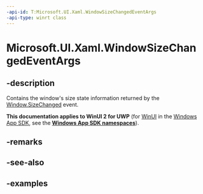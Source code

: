 ```yaml
---
-api-id: T:Microsoft.UI.Xaml.WindowSizeChangedEventArgs
-api-type: winrt class
---
```


# Microsoft.UI.Xaml.WindowSizeChangedEventArgs

<!--
public sealed class WindowSizeChangedEventArgs
-->

## -description

Contains the window's size state information returned by the [Window.SizeChanged](window_sizechanged.md) event.

**This documentation applies to WinUI 2 for UWP** (for [WinUI](/windows/apps/winui/winui3/) in the [Windows App SDK](/windows/apps/windows-app-sdk/), see the **[Windows App SDK namespaces](/windows/windows-app-sdk/api/winrt/)**).

## -remarks

## -see-also

## -examples
